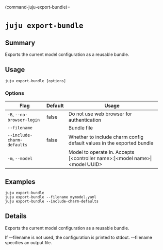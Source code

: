 (command-juju-export-bundle)=
# `juju export-bundle`
## Summary
Exports the current model configuration as a reusable bundle.

## Usage
```juju export-bundle [options] ```

### Options
| Flag | Default | Usage |
| --- | --- | --- |
| `-B`, `--no-browser-login` | false | Do not use web browser for authentication |
| `--filename` |  | Bundle file |
| `--include-charm-defaults` | false | Whether to include charm config default values in the exported bundle |
| `-m`, `--model` |  | Model to operate in. Accepts [&lt;controller name&gt;:]&lt;model name&gt;&#x7c;&lt;model UUID&gt; |

## Examples

    juju export-bundle
    juju export-bundle --filename mymodel.yaml
    juju export-bundle --include-charm-defaults


## Details

Exports the current model configuration as a reusable bundle.

If --filename is not used, the configuration is printed to stdout.
 --filename specifies an output file.